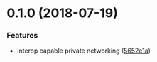 <a name="0.1.0"></a>
# 0.1.0 (2018-07-19)


### Features

* interop capable private networking ([5652e1a](https://github.com/ipfs/js-libp2p-pnet/commit/5652e1a))



